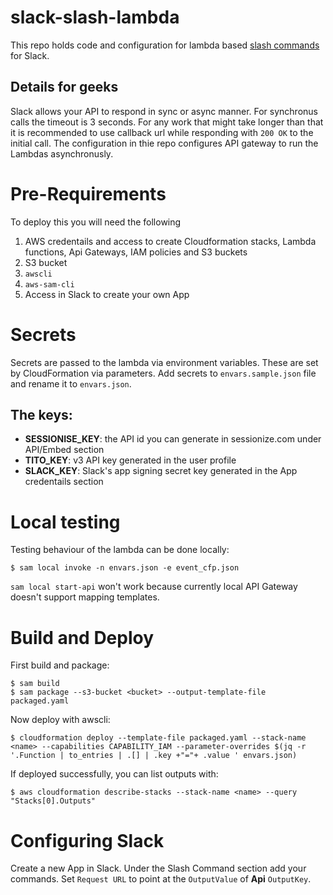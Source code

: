 # slack-slash-lambda
This repo holds code and configuration for lambda based [slash commands](https://api.slack.com/slash-commands) for Slack.

## Details for geeks
Slack allows your API to respond in sync or async manner. For synchronus calls the
timeout is 3 seconds. For any work that might take longer than that it is recommended to use callback url while responding with `200 OK` to the initial call.
The configuration in thie repo configures API gateway to run the Lambdas asynchronusly.


# Pre-Requirements
To deploy this you will need the following

1. AWS credentails and access to create Cloudformation stacks, Lambda functions,
Api Gateways, IAM policies and S3 buckets
1. S3 bucket
1. `awscli`
1. `aws-sam-cli`
1. Access in Slack to create your own App

# Secrets
Secrets are passed to the lambda via environment variables. These are set by CloudFormation
via parameters. Add secrets to `envars.sample.json` file and rename it to `envars.json`.

## The keys:
* **SESSIONISE_KEY**: the API id you can generate in sessionize.com under API/Embed section
* **TITO_KEY**: v3 API key generated in the user profile
* **SLACK_KEY**: Slack's app signing secret key generated in the App credentails section

# Local testing
Testing behaviour of the lambda can be done locally:

    $ sam local invoke -n envars.json -e event_cfp.json

`sam local start-api` won't work because currently local API Gateway doesn't support
mapping templates.

# Build and Deploy
First build and package:

    $ sam build
    $ sam package --s3-bucket <bucket> --output-template-file packaged.yaml

Now deploy with awscli:

    $ cloudformation deploy --template-file packaged.yaml --stack-name <name> --capabilities CAPABILITY_IAM --parameter-overrides $(jq -r '.Function | to_entries | .[] | .key +"="+ .value ' envars.json)

If deployed successfully, you can list outputs with:

    $ aws cloudformation describe-stacks --stack-name <name> --query "Stacks[0].Outputs"

# Configuring Slack

Create a new App in Slack. Under the Slash Command section add your commands.
Set `Request URL` to point at the `OutputValue` of **Api** `OutputKey`.

